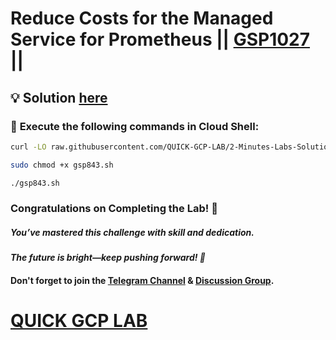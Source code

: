 # Reduce Costs for the Managed Service for Prometheus || [GSP1027](https://www.cloudskillsboost.google/focuses/33334?parent=catalog) ||

## 💡 Solution [here]()

### 🚀 **Execute the following commands in Cloud Shell:**

```bash
curl -LO raw.githubusercontent.com/QUICK-GCP-LAB/2-Minutes-Labs-Solutions/refs/heads/main/Publishing%20APIs%20with%20Apigee%20X/gsp843.sh

sudo chmod +x gsp843.sh

./gsp843.sh
```

### Congratulations on Completing the Lab! 🎉  

##### *You’ve mastered this challenge with skill and dedication.*  

#### *The future is bright—keep pushing forward! 🌟*  

#### Don't forget to join the [Telegram Channel](https://t.me/quickgcplab) & [Discussion Group](https://t.me/quickgcplabchats).  

# [QUICK GCP LAB](https://www.youtube.com/@quickgcplab)